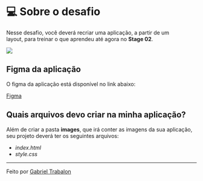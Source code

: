 # 💻 Sobre o desafio

Nesse desafio, você deverá recriar uma aplicação, a partir de um layout, para treinar o que aprendeu até agora no **Stage 02**.

<img src=".preview.png" />

## Figma da aplicação

O figma da aplicação está disponível no link abaixo:

[Figma](https://www.figma.com/file/od6UbdsGLWaQw5MMVlA3Zh/Explorer-Copy?fuid=1348814220183312607)

## Quais arquivos devo criar na minha aplicação?

Além de criar a pasta **images**, que irá conter as imagens da sua aplicação, seu projeto deverá ter os seguintes arquivos:

- _index.html_
- _style.css_

---

Feito por [Gabriel Trabalon](https://github.com/gabrieltrabalon)

